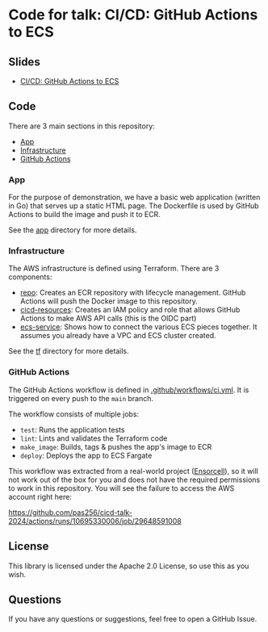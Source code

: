 # Code for talk: CI/CD: GitHub Actions to ECS

## Slides

- [CI/CD: GitHub Actions to ECS](https://answersforaws.com/slides)

## Code

There are 3 main sections in this repository:

- [App](#app)
- [Infrastructure](#infrastructure)
- [GitHub Actions](#github-actions)

### App

For the purpose of demonstration, we have a basic web application (written in Go) that serves up a static HTML page. The Dockerfile is used by GitHub Actions to build the image and push it to ECR.

See the [app](app) directory for more details.

### Infrastructure

The AWS infrastructure is defined using Terraform. There are 3 components:

- [repo](tf/repo): Creates an ECR repository with lifecycle management. GitHub Actions will push the Docker image to this repository.
- [cicd-resources](tf/cicd-resources): Creates an IAM policy and role that allows GitHub Actions to make AWS API calls (this is the OIDC part)
- [ecs-service](tf/ecs-service): Shows how to connect the various ECS pieces together. It assumes you already have a VPC and ECS cluster created.

See the [tf](tf) directory for more details.

### GitHub Actions

The GitHub Actions workflow is defined in [.github/workflows/ci.yml](.github/workflows/ci.yml). It is triggered on every push to the `main` branch.

The workflow consists of multiple jobs:

- `test`: Runs the application tests
- `lint`: Lints and validates the Terraform code
- `make_image`: Builds, tags & pushes the app's image to ECR
- `deploy`: Deploys the app to ECS Fargate

This workflow was extracted from a real-world project ([Ensorcell](https://ensorcell.co)), so it will not work out of the box for you and does not have the required permissions to work in this repository. You will see the failure to access the AWS account right here:

https://github.com/pas256/cicd-talk-2024/actions/runs/10695330006/job/29648591008

## License

This library is licensed under the Apache 2.0 License, so use this as you wish.

## Questions

If you have any questions or suggestions, feel free to open a GitHub Issue.
